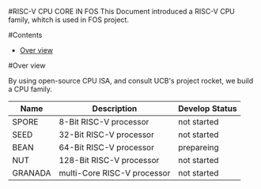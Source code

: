 #RISC-V CPU CORE IN FOS
This Document introduced a RISC-V CPU family, whitch is used in FOS project.

#Contents

- [Over view](#user-cotent-0)

#Over view

<p  id="0">

By using open-source CPU ISA, and consult UCB's project rocket, we build a CPU family.

| **Name** |	**Description**		 	| **Develop Status** |
|----------|----------------------------|--------------------|
| SPORE    | 8-Bit RISC-V processor  	|not started         |
| SEED     | 32-Bit RISC-V processor 	|not started         |
| BEAN     | 64-Bit RISC-V processor 	|prepareing          |
| NUT      |128-Bit RISC-V processor 	|not started         |
| GRANADA  |multi-Core RISC-V processor |not started         |